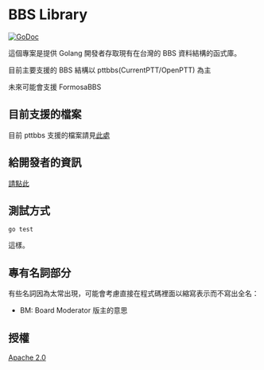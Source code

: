 # BBS Library
[![GoDoc](https://godoc.org/github.com/PichuChen/go-bbs?status.svg)](https://godoc.org/github.com/PichuChen/go-bbs)


這個專案是提供 Golang 開發者存取現有在台灣的 BBS 資料結構的函式庫。

目前主要支援的 BBS 結構以 pttbbs(CurrentPTT/OpenPTT) 為主

未來可能會支援 FormosaBBS

## 目前支援的檔案

目前 pttbbs 支援的檔案請見[此處](https://github.com/PichuChen/go-bbs/issues/16)
 
## 給開發者的資訊

[請點此](./FOR_DEVELOPERS.md)
 
## 測試方式

```
go test
```

這樣。

## 專有名詞部分

有些名詞因為太常出現，可能會考慮直接在程式碼裡面以縮寫表示而不寫出全名：

* BM: Board Moderator 版主的意思

## 授權

[Apache 2.0](LICENSE)
